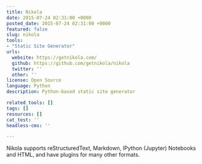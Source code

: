 ```yaml
---
title: Nikola
date: 2015-07-24 02:31:00 +0000
posted_date: 2015-07-24 02:31:00 +0000
featured: false
slug: nikola
tools:
- "Static Site Generator"
urls:
  website: https://getnikola.com/
  github: https://github.com/getnikola/nikola
  twitter: ''
  other: ''
license: Open Source
language: Python
description: Python-based static site generator

related_tools: []
tags: []
resources: []
cat_test: ''
headless-cms: ''

---
```

Nikola supports reStructuredText, Markdown, IPython (Jupyter) Notebooks and HTML, and have plugins for many other formats.